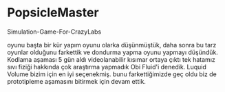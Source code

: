 # PopsicleMaster
Simulation-Game-For-CrazyLabs

oyunu başta bir kür yapım oyunu olarka düşünmüştük, daha sonra bu tarz oyunlar olduğunu farkettik ve dondurma yapma oyunu yapmayı düşündük.
Kodlama aşaması 5 gün aldı videolanabilir kısımar ortaya çıktı tek hatamız  sıvı fiziği hakkında çok araştırma yapmadık Obi Fluid'i denedik.
Luquid Volume bizim için en iyi seçenekmiş. bunu farkettiğimizde geç oldu biz de prototipleme aşamasını bitirmek için devam ettik.
